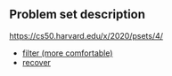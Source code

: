 Problem set description
-----------------------

https://cs50.harvard.edu/x/2020/psets/4/

- [filter (more comfortable)](https://cs50.harvard.edu/x/2020/psets/4/filter/more)
- [recover](https://cs50.harvard.edu/x/2020/psets/4/recover)
